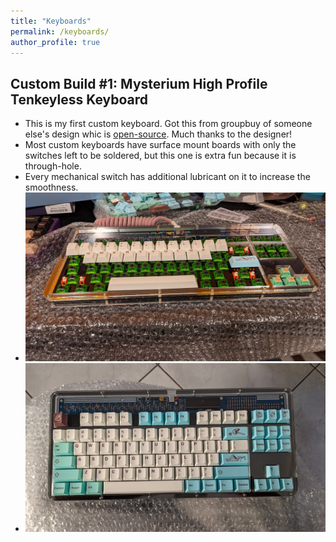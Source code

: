 ```yaml
---
title: "Keyboards"
permalink: /keyboards/
author_profile: true
---
```


<html>
  <head>
    <link href="https://fonts.googleapis.com/css?family=Roboto&display=swap" rel="stylesheet">
    <script type="text/javascript">
      var host = "theshwin.com/keyboards/";
      if ((host == window.location.host) && (window.location.protocol != "https:"))
        window.location.protocol = "https";
    </script>
  </head>
</html>

## Custom Build #1: Mysterium High Profile Tenkeyless Keyboard
* This is my first custom keyboard. Got this from groupbuy of someone else's design whic is [open-source](https://github.com/coseyfannitutti/mysterium). Much thanks to the designer!
* Most custom keyboards have surface mount boards with only the switches left to be soldered, but this one is extra fun because it is through-hole. 
* Every mechanical switch has additional lubricant on it to increase the smoothness. 
* ![Keyboard Image1](/images/Mysterium2.jpg)
* ![Keyboard Image1](/images/Mysterium1.jpg)
